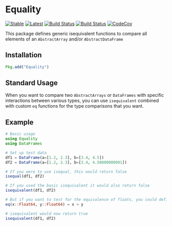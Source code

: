 # Equality

[![Stable](https://img.shields.io/badge/docs-stable-blue.svg)](https://invenia.github.io/Equality.jl/stable)
[![Latest](https://img.shields.io/badge/docs-latest-blue.svg)](https://invenia.github.io/Equality.jl/latest)
[![Build Status](https://travis-ci.com/invenia/Equality.jl.svg?branch=master)](https://travis-ci.com/invenia/Equality.jl)
[![Build Status](https://ci.appveyor.com/api/projects/status/github/invenia/Equality.jl?svg=true)](https://ci.appveyor.com/project/invenia/Equality-jl)
[![CodeCov](https://codecov.io/gh/invenia/Equality.jl/branch/master/graph/badge.svg)](https://codecov.io/gh/invenia/Equality.jl)

This package defines generic isequivalent functions to compare all elements of an `AbstractArray` and/or `AbstractDataFrame`

## Installation

```julia
Pkg.add("Equality")
```

## Standard Usage

When you want to compare two `AbstractArrays` or `DataFrames` with specific interactions between various types, you can use `isequivalent` combined with custom `eq` functions for the type comparisons that you want.

## Example

```julia
# Basic usage
using Equality
using DataFrames

# Set up test data
df1 = DataFrame(a=[1.2, 2.3], b=[3.4, 4.5])
df2 = DataFrame(a=[1.2, 2.3], b=[3.4, 4.50000000001])

# If you were to use isequal, this would return false
isequal(df1, df2)

# If you used the basic isequivalent it would also return false
isequivalent(df1, df2)

# But if you want to test for the equivalence of floats, you could define an eq function for comparing floats
eq(x::Float64, y::Float64) = x ≈ y

# isequivalent would now return true
isequivalent(df1, df2)
```
